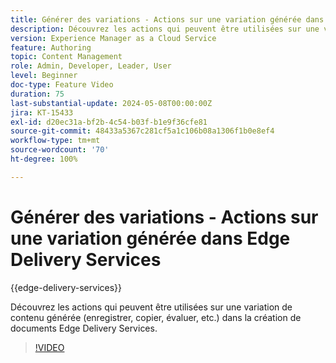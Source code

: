 ```yaml
---
title: Générer des variations - Actions sur une variation générée dans Edge Delivery Services
description: Découvrez les actions qui peuvent être utilisées sur une variation de contenu générée (enregistrer, copier, évaluer, etc.) dans la création de documents Edge Delivery Services.
version: Experience Manager as a Cloud Service
feature: Authoring
topic: Content Management
role: Admin, Developer, Leader, User
level: Beginner
doc-type: Feature Video
duration: 75
last-substantial-update: 2024-05-08T00:00:00Z
jira: KT-15433
exl-id: d20ec31a-bf2b-4c54-b03f-b1e9f36cfe81
source-git-commit: 48433a5367c281cf5a1c106b08a1306f1b0e8ef4
workflow-type: tm+mt
source-wordcount: '70'
ht-degree: 100%

---
```


# Générer des variations - Actions sur une variation générée dans Edge Delivery Services

{{edge-delivery-services}}

Découvrez les actions qui peuvent être utilisées sur une variation de contenu générée (enregistrer, copier, évaluer, etc.) dans la création de documents Edge Delivery Services.

>[!VIDEO](https://video.tv.adobe.com/v/3428795/?learn=on)
